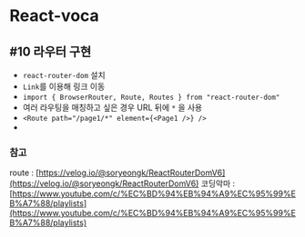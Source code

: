 # React-voca

## #10 라우터 구현
- `react-router-dom` 설치
- `Link`를 이용해 링크 이동
- `import { BrowserRouter, Route, Routes } from "react-router-dom"`
- 여러 라우팅을 매칭하고 싶은 경우 URL 뒤에 `*` 을 사용
- `<Route path="/page1/*" element={<Page1 />} />`
- 

### 참고
route : [https://velog.io/@soryeongk/ReactRouterDomV6](https://velog.io/@soryeongk/ReactRouterDomV6)
코딩악마 : [https://www.youtube.com/c/%EC%BD%94%EB%94%A9%EC%95%99%EB%A7%88/playlists](https://www.youtube.com/c/%EC%BD%94%EB%94%A9%EC%95%99%EB%A7%88/playlists)
